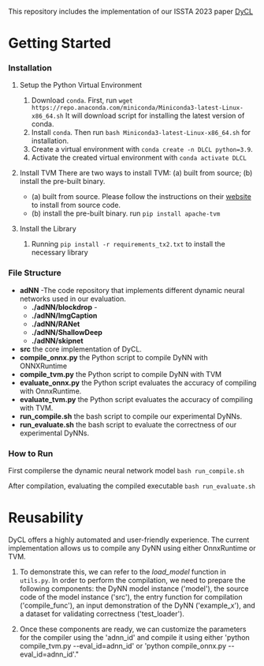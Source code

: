 This repository includes the implementation of our ISSTA 2023 paper [DyCL](https://github.com/SeekingDream/ISSTA23_DyCL/blob/main/CameraReady_ISSTA23_DyCL%20(20).pdf)

# Getting Started

### Installation



1. Setup the Python Virtual Environment
   1. Download ``conda``. First, run ``wget https://repo.anaconda.com/miniconda/Miniconda3-latest-Linux-x86_64.sh``
      It will download script for installing the latest version of conda.
   2. Install ``conda``. Then run ``bash Miniconda3-latest-Linux-x86_64.sh`` for installation.  
   3. Create a virtual environment with ``conda create -n DLCL python=3.9``.
   4. Activate the created virtual environment with ``conda activate DLCL``

2. Install TVM 
    There are two ways to install TVM: (a) built from source; (b) install the pre-built binary.
   * (a) built from source. Please follow the instructions on their [website](https://tvm.apache.org/docs/install/from_source.html#install-from-source) to install from source code.
   * (b) install the pre-built binary. run ``pip install apache-tvm``

4. Install the Library
   1. Running ``pip install -r requirements_tx2.txt`` to install the necessary library



### File Structure
  * **adNN** -The code repository that implements different dynamic neural networks used in our evaluation.
    * **./adNN/blockdrop** - 
    * **./adNN/ImgCaption**
    * **./adNN/RANet**
    * **./adNN/ShallowDeep**
    * **./adNN/skipnet**
  * **src**  the core implementation of DyCL.
  * **compile_onnx.py** the Python script to compile DyNN with ONNXRuntime
  * **compile_tvm.py**  the Python script to compile DyNN with TVM
  * **evaluate_onnx.py** the Python script evaluates the accuracy of compiling with OnnxRuntime.
  * **evaluate_tvm.py** the Python script evaluates the accuracy of compiling with TVM.
  * **run_compile.sh** the bash script to compile our experimental DyNNs.
  * **run_evaluate.sh** the bash script to evaluate the correctness of our experimental DyNNs.
### How to Run
    
First compilerse the dynamic neural network model 
``bash run_compile.sh``

After compilation, evaluating the compiled executable
``bash run_evaluate.sh``



# Reusability

DyCL offers a highly automated and user-friendly experience. The current implementation allows us to compile any DyNN using either OnnxRuntime or TVM.


1. To demonstrate this, 
we can refer to the *load_model* function in ``utils.py``. 
In order to perform the compilation, 
we need to prepare the following components: 
the DyNN model instance ('model'), 
the source code of the model instance ('src'), 
the entry function for compilation ('compile_func'), 
an input demonstration of the DyNN ('example_x'), 
and a dataset for validating correctness ('test_loader').

2. Once these components are ready, 
we can customize the parameters for the compiler using the 'adnn_id' and compile it using either 'python compile_tvm.py --eval_id=adnn_id' or 'python compile_onnx.py --eval_id=adnn_id'."

